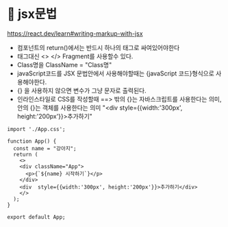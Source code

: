 
# 🍓 jsx문법

https://react.dev/learn#writing-markup-with-jsx


- 컴포넌트의 return()에서는 반드시 하나의 태그로 싸여있어야한다
- 태그대신 <> </> Fragment를 사용할수 있다.
- Class명을 ClassName = "Class명"
- javaScript코드를 JSX 문법안에서 사용해야할때는 {javaScript 코드}형식으로 사용해야한다.
- {} 을 사용하지 않으면 변수가 그냥 문자로 출력된다.
- 인라인스타일로 CSS를 작성할때 ==> 밖의 {}는 자바스크립트를 사용한다는 의미, 안의 {}는 객체를 사용한다는 의미
  "<div  style={{width:'300px', height:'200px'}}>추가하기</div>"

```
import './App.css';

function App() {
  const name = "강아지";
  return (
    <>
    <div className="App">
      <p>{`${name} 시작하기`}</p>
    </div>
    <div  style={{width:'300px', height:'200px'}}>추가하기</div>
    </>
  );
}

export default App;
```
